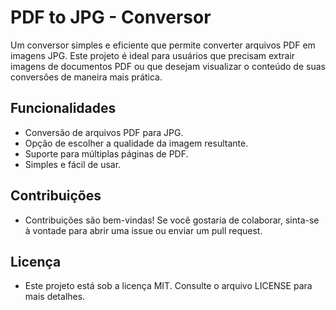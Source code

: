 # PDF to JPG - Conversor

Um conversor simples e eficiente que permite converter arquivos PDF em imagens JPG. Este projeto é ideal para usuários que precisam extrair imagens de documentos PDF ou que desejam visualizar o conteúdo de suas conversões de maneira mais prática.

## Funcionalidades

- Conversão de arquivos PDF para JPG.
- Opção de escolher a qualidade da imagem resultante.
- Suporte para múltiplas páginas de PDF.
- Simples e fácil de usar.

## Contribuições
- Contribuições são bem-vindas! Se você gostaria de colaborar, sinta-se à vontade para abrir uma issue ou enviar um pull request.

## Licença
- Este projeto está sob a licença MIT. Consulte o arquivo LICENSE para mais detalhes.
